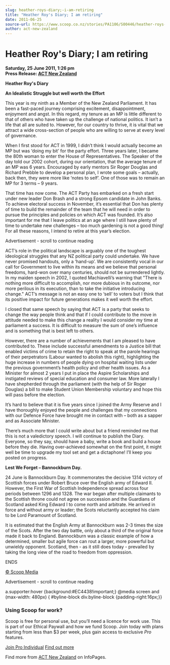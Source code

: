 ```yaml
---
slug: heather-roys-diary;-i-am-retiring
title: "Heather Roy's Diary; I am retiring"
date: 2011-06-25
source-url: https://www.scoop.co.nz/stories/PA1106/S00446/heather-roys-diary-i-am-retiring.htm
author: act-new-zealand
---
```

Heather Roy's Diary; I am retiring
==================================

**Saturday, 25 June 2011, 1:26 pm**  
**Press Release: [ACT New Zealand](https://info.scoop.co.nz/ACT_New_Zealand)**

**Heather Roy's Diary**

**An Idealistic Struggle but well worth the Effort**

This year is my ninth as a Member of the New Zealand Parliament. It has been a fast-paced journey comprising excitement, disappointment, enjoyment and angst. In this regard, my tenure as an MP is little different to that of others who have taken up the challenge of national politics. It isn’t a life that all are suited to. However, for our country to thrive, it is vital that we attract a wide cross-section of people who are willing to serve at every level of governance.

When I first stood for ACT in 1999, I didn’t think I would actually become an MP but was ‘doing my bit’ for the party effort. Three years later, I became the 80th woman to enter the House of Representatives. The Speaker of the day told our 2002 cohort, during our orientation, that the average tenure of an MP was 6 years. Encouraged by early mentors Sir Roger Douglas and Richard Prebble to develop a personal plan, I wrote some goals – actually, back then, they were more like ‘notes to self’. One of those was to remain an MP for 3 terms – 9 years.

That time has now come. The ACT Party has embarked on a fresh start under new leader Don Brash and a strong Epsom candidate in John Banks. To achieve electoral success in November, it’s essential that Don has plenty of time to build the remainder of the team that he will need in order to pursue the principles and policies on which ACT was founded. It’s also important for me that I leave politics at an age where I still have plenty of time to undertake new challenges – too much gardening is not a good thing! For all these reasons, I intend to retire at this year’s election.

Advertisement - scroll to continue reading





ACT’s role in the political landscape is arguably one of the toughest ideological struggles that any NZ political party could undertake. We have never promised handouts, only a ‘hand-up’. We are consistently vocal in our call for Government to live within its means and we believe that personal freedoms, hard-won over many centuries, should not be surrendered lightly. In my maiden speech in 2002, I quoted Machiavelli’s warning that "There is nothing more difficult to accomplish, nor more dubious in its outcome, nor more perilous in its execution, than to take the initiative introducing change." ACT’s message is not an easy one to ‘sell’ to voters but I think that its positive impact for future generations makes it well worth the effort.

I closed that same speech by saying that ACT is a party that seeks to change the way people think and that if I could contribute to the move in attitude needed to make this change a reality I would consider my time at parliament a success. It is difficult to measure the sum of one’s influence and is something that is best left to others.

However, there are a number of achievements that I am pleased to have contributed to. These include successful amendments to a Justice bill that enabled victims of crime to retain the right to speak at the parole hearings of their perpetrators (Labour wanted to abolish this right), highlighting the huge increase in numbers of people dying on hospital waiting lists under the previous government’s health policy and other health issues. As a Minister for almost 2 years I put in place the Aspire Scholarships and instigated reviews of special education and consumer law. More laterally I have shepherded through the parliament (with the help of Sir Roger Douglas) a bill to make Student Union Membership voluntary and hope this will pass before the election.

It’s hard to believe that it is five years since I joined the Army Reserve and I have thoroughly enjoyed the people and challenges that my connections with our Defence Force have brought me in contact with – both as a sapper and as Associate Minister.

There’s much more that I could write about but a friend reminded me that this is not a valedictory speech. I will continue to publish the Diary. Everyone, so they say, should have a baby, write a book and build a house before they die. Having over-achieved somewhat on the first point, it might well be time to upgrade my tool set and get a dictaphone! I’ll keep you posted on progress.

**Lest We Forget – Bannockburn Day.**

24 June is Bannockburn Day. It commemorates the decisive 1314 victory of Scottish forces under Robert Bruce over the English army of Edward II. However, the First War of Scottish Independence spread across four periods between 1296 and 1328. The war began after multiple claimants to the Scottish throne could not agree on succession and the Guardians of Scotland asked King Edward I to come north and arbitrate. He arrived in force and without army or leader; the Scots reluctantly accepted his claim to be Lord Paramount of Scotland.

It is estimated that the English Army at Bannockburn was 2-3 times the size of the Scots. After the two day battle, only about a third of the original force made it back to England. Bannockburn was a classic example of how a determined, smaller but agile force can rout a larger, more powerful but unwieldy opponent. Scotland, then - as it still does today - prevailed by taking the long view of the road to freedom from oppression.

ENDS

  

  

[© Scoop Media](http://www.scoop.co.nz/about/terms.html)  

Advertisement - scroll to continue reading



a.supporter:hover {background:#EC4438!important;} @media screen and (max-width: 480px) { #byline-block div.byline-block {padding-right:16px;}}

### Using Scoop for work?

Scoop is free for personal use, but you’ll need a licence for work use. This is part of our Ethical Paywall and how we fund Scoop. Join today with plans starting from less than $3 per week, plus gain access to exclusive _Pro_ features.  
  
[Join Pro Individual](https://pro.scoop.co.nz/Individual/?from=ProIn24) [Find out more](https://pro.scoop.co.nz/using-scoop-for-work/?from=ProIn24)

Find more from [ACT New Zealand](https://info.scoop.co.nz/ACT_New_Zealand) on InfoPages.